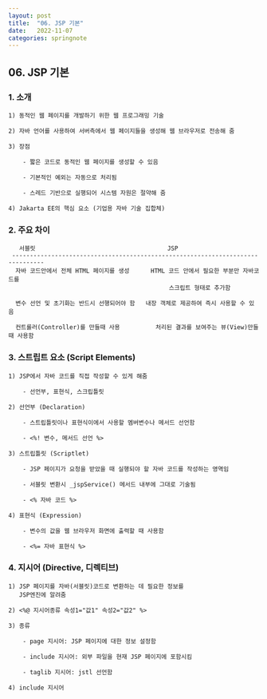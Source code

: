 ```yaml
---
layout: post
title:  "06. JSP 기본"
date:   2022-11-07
categories: springnote
---
```


## 06. JSP 기본

### 1. 소개 

    1) 동적인 웹 페이지를 개발하기 위한 웹 프로그래밍 기술 

    2) 자바 언어를 사용하여 서버측에서 웹 페이지들을 생성해 웹 브라우저로 전송해 줌

    3) 장점

        - 짧은 코드로 동적인 웹 페이지를 생성할 수 있음

        - 기본적인 예외는 자동으로 처리됨 

        - 스레드 기반으로 실행되어 시스템 자원은 절약해 줌

    4) Jakarta EE의 핵심 요소 (기업용 자바 기술 집합체)

### 2. 주요 차이 

       서블릿                                     JSP
     -------------------------------------------------------------------------------
      자바 코드안에서 전체 HTML 페이지를 생성      HTML 코드 안에서 필요한 부분만 자바코드를
                                                 스크립트 형태로 추가함

      변수 선언 및 초기화는 반드시 선행되어야 함   내장 객체로 제공하여 즉시 사용할 수 있음

      컨트롤러(Controller)를 만들때 사용          처리된 결과를 보여주는 뷰(View)만들때 사용함                                          

### 3. 스트립트 요소 (Script Elements)

    1) JSP에서 자바 코드를 직접 작성할 수 있게 해줌

        - 선언부, 표현식, 스크립틀릿 

    2) 선언부 (Declaration)

        - 스트립틀릿이나 표현식이에서 사용할 멤버변수나 메서드 선언함 

        - <%! 변수, 메서드 선언 %>      

    3) 스트립틀릿 (Scriptlet)

        - JSP 페이지가 요청을 받았을 때 실행되야 할 자바 코드를 작성하는 영역임

        - 서블릿 변환시 _jspService() 메서드 내부에 그대로 기술됨 

        - <% 자바 코드 %>

    4) 표현식 (Expression)

        - 변수의 값을 웹 브라우저 화면에 출력할 때 사용함 

        - <%= 자바 표현식 %>        

### 4. 지시어 (Directive, 디렉티브)

    1) JSP 페이지를 자바(서블릿)코드로 변환하는 데 필요한 정보를 
       JSP엔진에 알려줌

    2) <%@ 지시어종류 속성1="값1" 속성2="값2" %>   

    3) 종류

        - page 지시어: JSP 페이지에 대한 정보 설정함 

        - include 지시어: 외부 파일을 현재 JSP 페이지에 포함시킴 

        - taglib 지시어: jstl 선언함 

    4) include 지시어 
    


